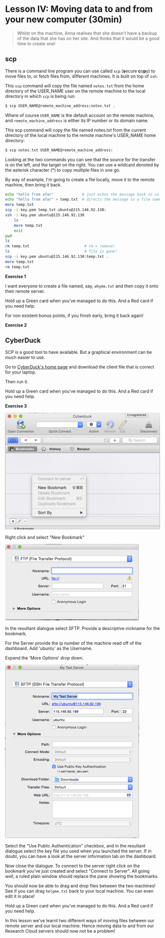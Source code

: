 # Lesson IV: Moving data to and from your new computer (30min)

> Whilst on the machine, Anna realises that she doesn't have a backup of the data that she has on her site. And thinks
> that it would be a good time to create one!

## scp

There is a command line program you can use called `scp` (**s**ecure **c**o**p**y) to move files to, or fetch files 
from, different machines. It is built on top of `ssh`.

This `scp` command will copy the file named `notes.txt` from the home directory of the USER_NAME user on the remote 
machine to the local directory in which `scp` is being run:

```bash
$ scp USER_NAME@remote_machine_address:notes.txt . 
```

Where of course `USER_NAME` is the default account on the remote machine, and `remote_machine_address` is either its
IP number or its domain name.

This scp command will copy the file named notes.txt from the current directory of the local machine to the remote 
machine's USER_NAME home directory:

```bash
$ scp notes.txt USER_NAME@remote_machine_address: 
```

Looking at the two commands you can see that the source for the transfer is on the left, and the target on the right.
You can use a wildcard denoted by the asterisk character (*) to copy multiple files in one go.

By way of example, I'm going to create a file locally, move it to the remote machine, then bring it back.

```bash
echo "hello from afar"             # just echos the message back to us.
echo "hello from afar" > temp.txt  # directs the message to a file named temp.txt
more temp.txt
scp -i key.pem temp.txt ubuntu@115.146.92.130: 
ssh -i key.pem ubuntu@115.146.92.130
    ls
    more temp.txt
    exit
pwd
ls
rm temp.txt                         # rm = remove!
ls                                  # file is gone!
scp -i key.pem ubuntu@115.146.92.130:temp.txt .
more temp.txt
rm temp.txt
```

**Exercise 1**

I want everyone to create a file named, say, `whyme.txt` and then copy it onto their remote server.

Hold up a Green card when you've managed to do this.
And a Red card if you need help.

For non existent bonus points, if you finish early, bring it back again!

**Exercise 2**

## CyberDuck

SCP is a good tool to have available. But a graphical environment can be much easier to use.

Go to [CyberDuck's home page](https://cyberduck.io/) and download the client file that is correct for your laptop.

Then run it.

Hold up a Green card when you've managed to do this.
And a Red card if you need help.

**Exercise 3**

![First steps in adding a bookmark](images/AddBookmark.png "First steps in adding a bookmark")

Right click and select "New Bookmark"

![Basic bookmark dialogue](images/BasicBookmark.png "Basic bookmark dialogue")

In the resultant dialogue select SFTP.
Provide a descriptive nickname for the bookmark.

For the Server provide the ip number of the machine read off of the dashboard.
Add 'ubuntu' as the Username.

Expand the 'More Options' drop down.

![Complete bookmark dialogue](images/CompleteBookmark.png "Complete bookmark dialogue")

Select the "Use Public Authentication" checkbox, and in the resultant dialogue select the key file you used when you
launched the server. If in doubt, you can have a look at the server information tab on the dashboard.

Now close the dialogue. To connect to the server right click on the bookmark you've just created and select 
"Connect to Server". All going well, a ruled plain window should replace the pane showing the bookmarks. 

You should now be able to drag and drop files between the two machines! See if you can drag `helpme.txt` back to your
local machine. You can even edit it in place!

Hold up a Green card when you've managed to do this.
And a Red card if you need help.

In this lesson we've learnt two different ways of moving files between our remote server and our local machine.
Hence moving data to and from our Research Cloud servers should now not be a problem!